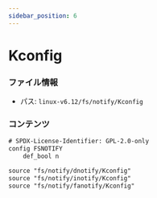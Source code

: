 ```yaml
---
sidebar_position: 6
---
```

# Kconfig

### ファイル情報

- パス: `linux-v6.12/fs/notify/Kconfig`

### コンテンツ

```txt
# SPDX-License-Identifier: GPL-2.0-only
config FSNOTIFY
	def_bool n

source "fs/notify/dnotify/Kconfig"
source "fs/notify/inotify/Kconfig"
source "fs/notify/fanotify/Kconfig"

```
